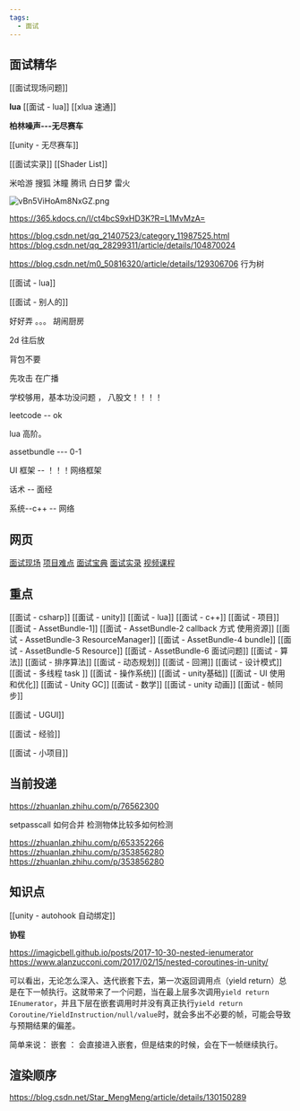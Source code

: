 ```yaml
---
tags:
  - 面试
---
```

## 面试精华

[[面试现场问题]]

**lua**
[[面试 - lua]]
[[xlua 速通]]

**柏林噪声---无尽赛车**

[[unity - 无尽赛车]]



[[面试实录]]
[[Shader List]]

米哈游
搜狐
沐瞳
腾讯
白日梦
雷火


![vBn5ViHoAm8NxGZ.png](https://s2.loli.net/2025/03/16/vBn5ViHoAm8NxGZ.png)











https://365.kdocs.cn/l/ct4bcS9xHD3K?R=L1MvMzA=

https://blog.csdn.net/qq_21407523/category_11987525.html
https://blog.csdn.net/qq_28299311/article/details/104870024


https://blog.csdn.net/m0_50816320/article/details/129306706
行为树

[[面试 - lua]]

[[面试 - 别人的]]

好好弄 。。。 胡闹厨房

2d 往后放

背包不要

先攻击 在广播


学校够用，基本功没问题 ， 八股文！！！！

leetcode -- ok

lua 高阶。

assetbundle --- 0-1

UI 框架  -- ！！！网络框架

话术 -- 面经

系统--c++ -- 网络



## 网页

[面试现场](https://www.yuque.com/chengxuyuanchangfeng/yx4ytt)
[项目难点](https://www.yuque.com/chengxuyuanchangfeng/idsf04/zwi7pvmhgbeza274)
[面试宝典](https://www.yuque.com/chengxuyuanchangfeng/qxodkp/lts5is2q7r4nq2ox)
[面试实录](https://www.yuque.com/chengxuyuanchangfeng/ioehe8)
[视频课程](https://appn8xychxe8865.h5.xiaoeknow.com/homepage/10)



## 重点

[[面试 - csharp]]
[[面试 - unity]]
[[面试 - lua]]
[[面试 - c++]]
[[面试 - 项目]]
[[面试 - AssetBundle-1]]
[[面试 - AssetBundle-2 callback 方式 使用资源]]
[[面试 - AssetBundle-3 ResourceManager]]
[[面试 - AssetBundle-4 bundle]]
[[面试 - AssetBundle-5 Resource]]
[[面试 - AssetBundle-6 面试问题]]
[[面试 - 算法]]
[[面试 - 排序算法]]
[[面试 - 动态规划]]
[[面试 - 回溯]]
[[面试 - 设计模式]]
[[面试 - 多线程 task ]]
[[面试 - 操作系统]]
[[面试 - unity基础]]
[[面试 - UI 使用和优化]]
[[面试 - Unity GC]]
[[面试 - 数学]]
[[面试 - unity 动画]]
[[面试 - 帧同步]]

[[面试 - UGUI]]


[[面试 - 经验]]

[[面试 - 小项目]]


## 当前投递





https://zhuanlan.zhihu.com/p/76562300

setpasscall 如何合并
检测物体比较多如何检测

https://zhuanlan.zhihu.com/p/653352266
https://zhuanlan.zhihu.com/p/353856280
https://zhuanlan.zhihu.com/p/353856280


## 知识点

[[unity - autohook 自动绑定]]



**协程**

https://imagicbell.github.io/posts/2017-10-30-nested-ienumerator
https://www.alanzucconi.com/2017/02/15/nested-coroutines-in-unity/

可以看出，无论怎么深入、迭代嵌套下去，第一次返回调用点（yield return）总是在下一帧执行。这就带来了一个问题，当在最上层多次调用`yield return IEnumerator`，并且下层在嵌套调用时并没有真正执行`yield return Coroutine/YieldInstruction/null/value`时，就会多出不必要的帧，可能会导致与预期结果的偏差。

简单来说： 嵌套 ： 会直接进入嵌套，但是结束的时候，会在下一帧继续执行。

## 渲染顺序

https://blog.csdn.net/Star_MengMeng/article/details/130150289

